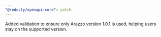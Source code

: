 ```yaml
---
"@redocly/openapi-core": patch
---
```


Added validation to ensure only Arazzo version 1.0.1 is used, helping users stay on the supported version.
